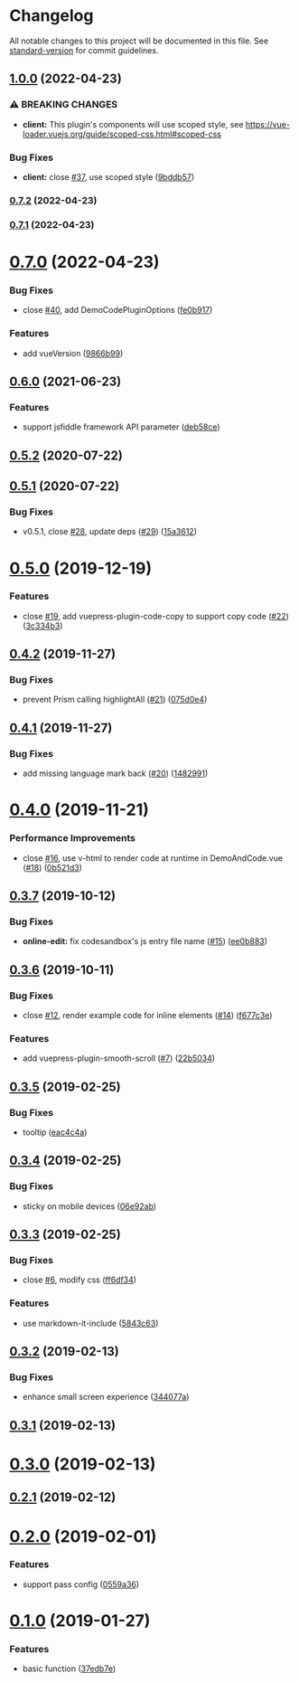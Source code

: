 # Changelog

All notable changes to this project will be documented in this file. See [standard-version](https://github.com/conventional-changelog/standard-version) for commit guidelines.

## [1.0.0](https://github.com/BuptStEve/vuepress-plugin-demo-code/compare/v0.7.2...v1.0.0) (2022-04-23)


### ⚠ BREAKING CHANGES

* **client:** This plugin's components will use scoped style,
see https://vue-loader.vuejs.org/guide/scoped-css.html#scoped-css

### Bug Fixes

* **client:** close [#37](https://github.com/BuptStEve/vuepress-plugin-demo-code/issues/37), use scoped style ([9bddb57](https://github.com/BuptStEve/vuepress-plugin-demo-code/commit/9bddb5770dd4876115b277bed7658499297efe5e))

### [0.7.2](https://github.com/BuptStEve/vuepress-plugin-demo-code/compare/v0.7.1...v0.7.2) (2022-04-23)

### [0.7.1](https://github.com/BuptStEve/vuepress-plugin-demo-code/compare/v0.7.0...v0.7.1) (2022-04-23)

# [0.7.0](https://github.com/BuptStEve/vuepress-plugin-demo-code/compare/v0.6.0...v0.7.0) (2022-04-23)


### Bug Fixes

* close [#40](https://github.com/BuptStEve/vuepress-plugin-demo-code/issues/40), add DemoCodePluginOptions ([fe0b917](https://github.com/BuptStEve/vuepress-plugin-demo-code/commit/fe0b917))


### Features

* add vueVersion ([9866b99](https://github.com/BuptStEve/vuepress-plugin-demo-code/commit/9866b99))

## [0.6.0](https://github.com/BuptStEve/vuepress-plugin-demo-code/compare/v0.5.2...v0.6.0) (2021-06-23)


### Features

* support jsfiddle framework API parameter ([deb58ce](https://github.com/BuptStEve/vuepress-plugin-demo-code/commit/deb58ce1f6983d9b5bfd5758bee34406e0a5a408))

## [0.5.2](https://github.com/BuptStEve/vuepress-plugin-demo-code/compare/v0.5.1...v0.5.2) (2020-07-22)



## [0.5.1](https://github.com/BuptStEve/vuepress-plugin-demo-code/compare/v0.5.0...v0.5.1) (2020-07-22)


### Bug Fixes

* v0.5.1, close [#28](https://github.com/BuptStEve/vuepress-plugin-demo-code/issues/28), update deps ([#29](https://github.com/BuptStEve/vuepress-plugin-demo-code/issues/29)) ([15a3612](https://github.com/BuptStEve/vuepress-plugin-demo-code/commit/15a361241a92cd1775874a3efbb6530682a186f0))



# [0.5.0](https://github.com/BuptStEve/vuepress-plugin-demo-code/compare/v0.4.2...v0.5.0) (2019-12-19)


### Features

* close [#19](https://github.com/BuptStEve/vuepress-plugin-demo-code/issues/19), add vuepress-plugin-code-copy to support copy code ([#22](https://github.com/BuptStEve/vuepress-plugin-demo-code/issues/22)) ([3c334b3](https://github.com/BuptStEve/vuepress-plugin-demo-code/commit/3c334b33947cd830762a17b97474f358023e3e1a))



## [0.4.2](https://github.com/BuptStEve/vuepress-plugin-demo-code/compare/v0.4.1...v0.4.2) (2019-11-27)


### Bug Fixes

* prevent Prism calling highlightAll ([#21](https://github.com/BuptStEve/vuepress-plugin-demo-code/issues/21)) ([075d0e4](https://github.com/BuptStEve/vuepress-plugin-demo-code/commit/075d0e4607356fffe128a5e1e8098862068ccb5b))



## [0.4.1](https://github.com/BuptStEve/vuepress-plugin-demo-code/compare/v0.4.0...v0.4.1) (2019-11-27)


### Bug Fixes

* add missing language mark back ([#20](https://github.com/BuptStEve/vuepress-plugin-demo-code/issues/20)) ([1482991](https://github.com/BuptStEve/vuepress-plugin-demo-code/commit/14829914867377a6d2358610763a70b5fff1cf1a))



# [0.4.0](https://github.com/BuptStEve/vuepress-plugin-demo-code/compare/v0.3.7...v0.4.0) (2019-11-21)


### Performance Improvements

* close [#16](https://github.com/BuptStEve/vuepress-plugin-demo-code/issues/16), use v-html to render code at runtime in DemoAndCode.vue ([#18](https://github.com/BuptStEve/vuepress-plugin-demo-code/issues/18)) ([0b521d3](https://github.com/BuptStEve/vuepress-plugin-demo-code/commit/0b521d357c4f5c6b6781ac2860ae17ff26524a83))



## [0.3.7](https://github.com/BuptStEve/vuepress-plugin-demo-code/compare/v0.3.6...v0.3.7) (2019-10-12)


### Bug Fixes

* **online-edit:** fix codesandbox's js entry file name ([#15](https://github.com/BuptStEve/vuepress-plugin-demo-code/issues/15)) ([ee0b883](https://github.com/BuptStEve/vuepress-plugin-demo-code/commit/ee0b88322a4e498d173bb3f894dfd3e4d692b831))



## [0.3.6](https://github.com/BuptStEve/vuepress-plugin-demo-code/compare/v0.3.5...v0.3.6) (2019-10-11)


### Bug Fixes

* close [#12](https://github.com/BuptStEve/vuepress-plugin-demo-code/issues/12), render example code for inline elements ([#14](https://github.com/BuptStEve/vuepress-plugin-demo-code/issues/14)) ([f677c3e](https://github.com/BuptStEve/vuepress-plugin-demo-code/commit/f677c3e726354a2be17366cd9055fd247bafbbab))


### Features

* add vuepress-plugin-smooth-scroll ([#7](https://github.com/BuptStEve/vuepress-plugin-demo-code/issues/7)) ([22b5034](https://github.com/BuptStEve/vuepress-plugin-demo-code/commit/22b503452c511f1cab1101ebd35c30034233b509))



## [0.3.5](https://github.com/BuptStEve/vuepress-plugin-demo-code/compare/v0.3.4...v0.3.5) (2019-02-25)


### Bug Fixes

* tooltip ([eac4c4a](https://github.com/BuptStEve/vuepress-plugin-demo-code/commit/eac4c4ae52cef7979d84c4d1b42ae0165196e8cb))



## [0.3.4](https://github.com/BuptStEve/vuepress-plugin-demo-code/compare/v0.3.3...v0.3.4) (2019-02-25)


### Bug Fixes

* sticky on mobile devices ([06e92ab](https://github.com/BuptStEve/vuepress-plugin-demo-code/commit/06e92ab5f6365f7e435eb110d28a3c46058d737c))



## [0.3.3](https://github.com/BuptStEve/vuepress-plugin-demo-code/compare/v0.3.2...v0.3.3) (2019-02-25)


### Bug Fixes

* close [#6](https://github.com/BuptStEve/vuepress-plugin-demo-code/issues/6), modify css ([ff6df34](https://github.com/BuptStEve/vuepress-plugin-demo-code/commit/ff6df345bb5f8989f63040e86b4334a8e1919b0b))


### Features

* use markdown-it-include ([5843c63](https://github.com/BuptStEve/vuepress-plugin-demo-code/commit/5843c63020923bd0e6ea7631835433eba8b06d06))



## [0.3.2](https://github.com/BuptStEve/vuepress-plugin-demo-code/compare/v0.3.1...v0.3.2) (2019-02-13)


### Bug Fixes

* enhance small screen experience ([344077a](https://github.com/BuptStEve/vuepress-plugin-demo-code/commit/344077a0d0a72ed556cff2f540c61f2a8b0772fe))



## [0.3.1](https://github.com/BuptStEve/vuepress-plugin-demo-code/compare/v0.3.0...v0.3.1) (2019-02-13)



# [0.3.0](https://github.com/BuptStEve/vuepress-plugin-demo-code/compare/v0.2.1...v0.3.0) (2019-02-13)



## [0.2.1](https://github.com/BuptStEve/vuepress-plugin-demo-code/compare/v0.2.0...v0.2.1) (2019-02-12)



# [0.2.0](https://github.com/BuptStEve/vuepress-plugin-demo-code/compare/v0.1.0...v0.2.0) (2019-02-01)


### Features

* support pass config ([0559a36](https://github.com/BuptStEve/vuepress-plugin-demo-code/commit/0559a36c4bb6eff73bd449df9ef171baae79b2d6))



# [0.1.0](https://github.com/BuptStEve/vuepress-plugin-demo-code/compare/37edb7e8336ed35b14408a5661c55b776014f5d7...v0.1.0) (2019-01-27)


### Features

* basic function ([37edb7e](https://github.com/BuptStEve/vuepress-plugin-demo-code/commit/37edb7e8336ed35b14408a5661c55b776014f5d7))
